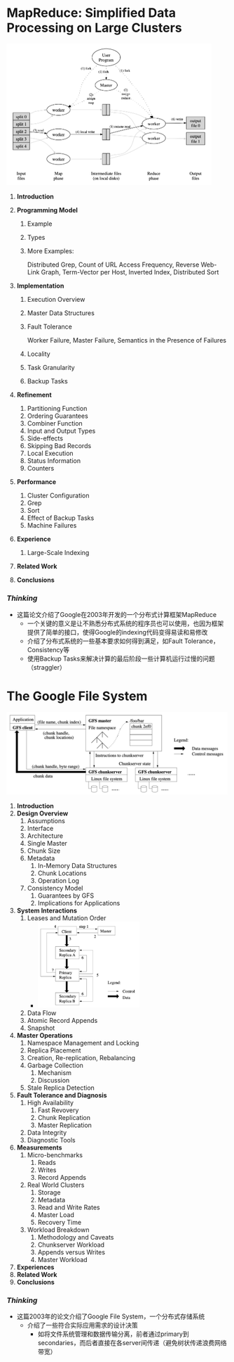# MapReduce: Simplified Data Processing on Large Clusters

<img src="image.assets/Screen Shot 2022-06-14 at 12.56.44.png" alt="Screen Shot 2022-06-14 at 12.56.44" style="zoom: 50%;" />

1. **Introduction**

2. **Programming Model**

   1. Example

   2. Types

   3. More Examples:

      Distributed Grep, Count of URL Access Frequency, Reverse Web-Link Graph, Term-Vector per Host, Inverted Index, Distributed Sort

3. **Implementation**

   1. Execution Overview

   2. Master Data Structures

   3. Fault Tolerance

      Worker Failure, Master Failure, Semantics in the Presence of Failures

   4. Locality

   5. Task Granularity

   6. Backup Tasks

4. **Refinement**

   1. Partitioning Function
   2. Ordering Guarantees
   3. Combiner Function
   4. Input and Output Types
   5. Side-effects
   6. Skipping Bad Records
   7. Local Execution
   8. Status Information
   9. Counters

5. **Performance**

   1. Cluster Configuration
   2. Grep
   3. Sort
   4. Effect of Backup Tasks
   5. Machine Failures

6. **Experience**

   1. Large-Scale Indexing

7. **Related Work**

8. **Conclusions**

### *Thinking*

- 这篇论文介绍了Google在2003年开发的一个分布式计算框架MapReduce
  - 一个关键的意义是让不熟悉分布式系统的程序员也可以使用，也因为框架提供了简单的接口，使得Google的indexing代码变得易读和易修改
  - 介绍了分布式系统的一些基本要求如何得到满足，如Fault Tolerance，Consistency等
  - 使用Backup Tasks来解决计算的最后阶段一些计算机运行过慢的问题（straggler）



# The Google File System

<img src="image.assets/Screen Shot 2022-06-21 at 15.31.26.png" alt="Screen Shot 2022-06-21 at 15.31.26" style="zoom: 50%;" />

1. **Introduction**
2. **Design Overview**
   1. Assumptions
   2. Interface
   3. Architecture
   4. Single Master
   5. Chunk Size
   6. Metadata
      1. In-Memory Data Structures
      2. Chunk Locations
      3. Operation Log
   7. Consistency Model
      1. Guarantees by GFS
      2. Implications for Applications
3. **System Interactions**
   1. Leases and Mutation Order
      - ​	<img src="image.assets/Screen Shot 2022-06-21 at 15.30.53.png" alt="Screen Shot 2022-06-21 at 15.30.53" style="zoom: 33%;" />
   2. Data Flow
   3. Atomic Record Appends
   4. Snapshot
4. **Master Operations**
   1. Namespace Management and Locking
   2. Replica Placement
   3. Creation, Re-replication, Rebalancing
   4. Garbage Collection
      1. Mechanism
      2. Discussion
   5. Stale Replica Detection
5. **Fault Tolerance and Diagnosis**
   1. High Availability
      1. Fast Revovery
      2. Chunk Replication
      3. Master Replication
   2. Data Integrity
   3. Diagnostic Tools
6. **Measurements**
   1. Micro-benchmarks
      1. Reads
      2. Writes
      3. Record Appends
   2. Real World Clusters
      1. Storage
      2. Metadata
      3. Read and Write Rates
      4. Master Load
      5. Recovery Time
   3. Workload Breakdown
      1. Methodology and Caveats
      2. Chunkserver Workload
      3. Appends versus Writes
      4. Master Workload
7. **Experiences**
8. **Related Work**
9. **Conclusions**

### *Thinking*

- 这篇2003年的论文介绍了Google File System，一个分布式存储系统
  - 介绍了一些符合实际应用需求的设计决策
    - 如将文件系统管理和数据传输分离，前者通过primary到secondaries，而后者直接在各server间传递（避免树状传递浪费网络带宽）







































